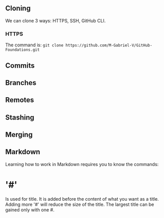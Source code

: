 ## Cloning

We can clone 3 ways: HTTPS, SSH, GitHub CLI.

### HTTPS

The command is:
``` git clone https://github.com/M-Gabriel-V/GitHub-Foundations.git ```

## Commits

## Branches

## Remotes

## Stashing

## Merging

## Markdown

Learning how to work in Markdown requires you to know the commands:

# '#' 
Is used for title. It is added before the content of what you want as a title. Adding more '#' will reduce the size of the title. The largest title can be gained only with one #.

